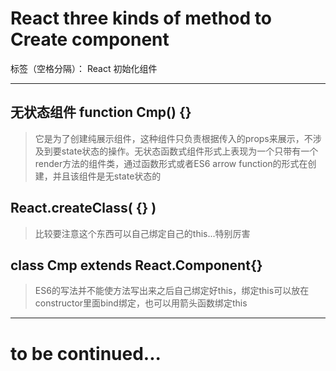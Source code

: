 ﻿# React three kinds of method to Create component

标签（空格分隔）： React 初始化组件

---

## 无状态组件 function Cmp() {}
> 它是为了创建纯展示组件，这种组件只负责根据传入的props来展示，不涉及到要state状态的操作。无状态函数式组件形式上表现为一个只带有一个render方法的组件类，通过函数形式或者ES6 arrow function的形式在创建，并且该组件是无state状态的


## React.createClass( {} )
> 比较要注意这个东西可以自己绑定自己的this...特别厉害


## class Cmp extends React.Component{}
> ES6的写法并不能使方法写出来之后自己绑定好this，绑定this可以放在constructor里面bind绑定，也可以用箭头函数绑定this

---
# **to be continued...**



